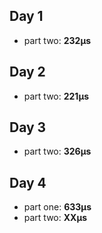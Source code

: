## Day 1

- part two: **232µs**

## Day 2

- part two: **221µs**

## Day 3

- part two: **326µs**

## Day 4

- part one: **633µs**
- part two: **XXµs**
